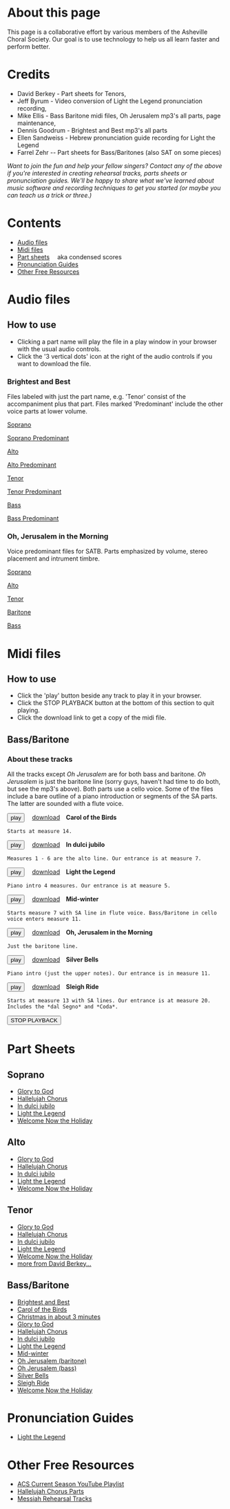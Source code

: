 
<script src="midijs/libtimidity.js" charset="UTF-8"></script>

<script src="midijs/midi.js" charset="UTF-8"></script>
<style>
  button {margin-right:1em;}
  a {margin-right:1em;}
</style>

# About this page
This page is a collaborative effort by various members of the Asheville Choral Society. Our goal is to use technology to help us all learn faster and perform better.

# Credits
  * David Berkey - Part sheets for Tenors,
  * Jeff Byrum - Video conversion of  Light the Legend pronunciation recording,
  * Mike Ellis   - Bass Baritone midi files, Oh Jerusalem mp3's all parts, page maintenance,
  * Dennis Goodrum - Brightest and Best mp3's all parts
  * Ellen Sandweiss - Hebrew pronunciation guide recording for Light the Legend
  * Farrel Zehr -- Part sheets for Bass/Baritones (also SAT on some pieces)

*Want to join the fun and help your fellow singers?  Contact any of the above if you're interested in creating rehearsal tracks, parts sheets or pronunciation guides. We'll be happy to share what we've learned about music software and recording techniques to get you started (or maybe you can teach us a trick or three.)*

# Contents
  * [Audio files](#audio-files)
  * [Midi files](#midi-files)
  * [Part sheets](#part-sheets) aka condensed scores
  * [Pronunciation Guides](#pronunciation-guides)
  * [Other Free Resources](#other-free-resources)

# Audio files
## How to use
  * Clicking a part name will play the file in a play window in your browser with the usual audio controls. 
  * Click the '3 vertical dots' icon at the right of the audio controls if you want to download the file.


### Brightest and Best
Files labeled with just the part name, e.g. 'Tenor' consist of the accompaniment plus that part. Files marked 'Predominant' include the other voice parts at lower volume.

[Soprano](/brightestandbest_soprano.mp3)

[Soprano Predominant](/brightestandbest_soprano_predominant.mp3)

[Alto](/brightestandbest_alto.mp3)

[Alto Predominant](/brightestandbest_alto_predominant.mp3)

[Tenor](/brightestandbest_tenor.mp3)

[Tenor Predominant](/brightestandbest_tenor_predominant.mp3)

[Bass](/brightestandbest_bass.mp3)

[Bass Predominant](/brightestandbest_bass_predominant.mp3)


### Oh, Jerusalem in the Morning
Voice predominant files for SATB. Parts emphasized by volume, stereo placement and intrument timbre.

[Soprano](/OhJerusalem_soprano_emph.mp3)

[Alto](/OhJerusalem_alto_emph.mp3)

[Tenor](/OhJerusalem_tenor_emph.mp3)

[Baritone](/OhJerusalem_baritone_emph.mp3)

[Bass](/OhJerusalem_bass_emph.mp3)


# Midi files
## How to use
  * Click the 'play' button beside any track to play it in your browser.
  * Click the STOP PLAYBACK button at the bottom of this section to quit playing. 
  * Click the download link to get a copy of the midi file.

## Bass/Baritone
### About these tracks
All the tracks except *Oh Jerusalem* are for both bass and baritone. *Oh Jerusalem*  is just the baritone line (sorry guys, haven't had time to do both, but see the mp3's above). Both parts use a cello voice. Some of the files include a bare outline of a piano introduction or segments of the SA parts.  The latter are sounded with a flute voice.

<button type="button" onclick="MIDIjs.stop() ; MIDIjs.play('carolofthebirds_with_metronome.mid')">play</button>
<a href="carolofthebirds_with_metronome.mid">download</a><b>Carol of the Birds</b>
 
    Starts at measure 14.

<button type="button" onclick="MIDIjs.stop() ; MIDIjs.play('indulcijubilo_with_metronome.mid')">play</button>
<a href="indulcijubilo_with_metronome.mid">download</a><b>In dulci jubilo</b>

    Measures 1 - 6 are the alto line. Our entrance is at measure 7.

<button type="button" onclick="MIDIjs.stop() ; MIDIjs.play('lightthelegend_with_metronome.mid')">play</button>
<a href="lightthelegend_with_metronome.mid">download</a><b>Light the Legend</b>

    Piano intro 4 measures. Our entrance is at measure 5.

<button type="button" onclick="MIDIjs.stop() ; MIDIjs.play('midwinter_with_metronome.mid')">play</button>
<a href="midwinter_with_metronome.mid">download</a><b>Mid-winter</b>

    Starts measure 7 with SA line in flute voice. Bass/Baritone in cello voice enters measure 11.

<button type="button" onclick="MIDIjs.stop() ; MIDIjs.play('ohjerusalem_with_metronome.mid')">play</button>
<a href="ohjerusalem_with_metronome.mid">download</a><b>Oh, Jerusalem in the Morning</b>

    Just the baritone line.

<button type="button" onclick="MIDIjs.stop() ; MIDIjs.play('silverbells_with_metronome.mid')">play</button>
<a href="silverbells_with_metronome.mid">download</a><b>Silver Bells</b>

    Piano intro (just the upper notes). Our entrance is in measure 11.

<button type="button" onclick="MIDIjs.stop() ; MIDIjs.play('sleighride_with_metronome.mid')">play</button>
<a href="sleighride_with_metronome.mid">download</a><b>Sleigh Ride</b>

    Starts at measure 13 with SA lines. Our entrance is at measure 20.  Includes the *dal Segno* and *Coda*.

<button type="button" onclick="MIDIjs.stop() ;">STOP PLAYBACK</button>

# Part Sheets

## Soprano
  * [Glory to God](glorytogod_soprano.pdf)
  * [Hallelujah Chorus](hallelujah_soprano.pdf)
  * [In dulci jubilo](indulcijubilo_soprano.pdf)
  * [Light the Legend](lightthelegend_soprano.pdf)
  * [Welcome Now the Holiday](welcomenow_soprano.pdf)


## Alto
  * [Glory to God](glorytogod_alto.pdf)
  * [Hallelujah Chorus](hallelujah_alto.pdf)
  * [In dulci jubilo](indulcijubilo_alto.pdf)
  * [Light the Legend](lightthelegend_alto.pdf)
  * [Welcome Now the Holiday](welcomenow_alto.pdf)

## Tenor
  * [Glory to God](glorytogod_tenor.pdf)
  * [Hallelujah Chorus](hallelujah_tenor.pdf)
  * [In dulci jubilo](indulcijubilo_tenor.pdf)
  * [Light the Legend](lightthelegend_tenor.pdf)
  * [Welcome Now the Holiday](welcomenow_tenor.pdf)
  * [more from David Berkey...](https://drive.google.com/drive/folders/19CcXNk0rJnx5XdVPwfQwkrHrv3vcLZbK)

## Bass/Baritone
  * [Brightest and Best](/brightestandbest_bass.pdf)
  * [Carol of the Birds](carolofthebirds_bass.pdf)
  * [Christmas in about 3 minutes](christmasin3_bass.pdf)
  * [Glory to God](glorytogod_bass.pdf)
  * [Hallelujah Chorus](hallelujah_bass.pdf)
  * [In dulci jubilo](indulcijubilo_bass.pdf)
  * [Light the Legend](lightthelegend_bass.pdf)
  * [Mid-winter](midwinter_bass.pdf)
  * [Oh Jerusalem (baritone)](ojerusalem_baritone-2.pdf)
  * [Oh Jerusalem (bass)](ojerusalem_bass.pdf)
  * [Silver Bells](silverbells_bass.pdf)
  * [Sleigh Ride](sleighride_bass.pdf)
  * [Welcome Now the Holiday](welcomenow_bass.pdf)

# Pronunciation Guides
  * [Light the Legend](https://youtu.be/piZvEV1QTQM)

# Other Free Resources
  * [ACS Current Season YouTube Playlist](https://www.youtube.com/playlist?list=PLfAp0QKNuf7fXG4V9vrAQfJ3iomXKwbSL&disable_polymer=true)
  * [Hallelujah Chorus Parts](https://www.thetabernaclechoir.org/messiah/learn-the-hallelujah-chorus-parts.html)
  * [Messiah Rehearsal Tracks](https://aarongiles.com/old/wp/2016/11/messiah-rehearsal-tracks/)

